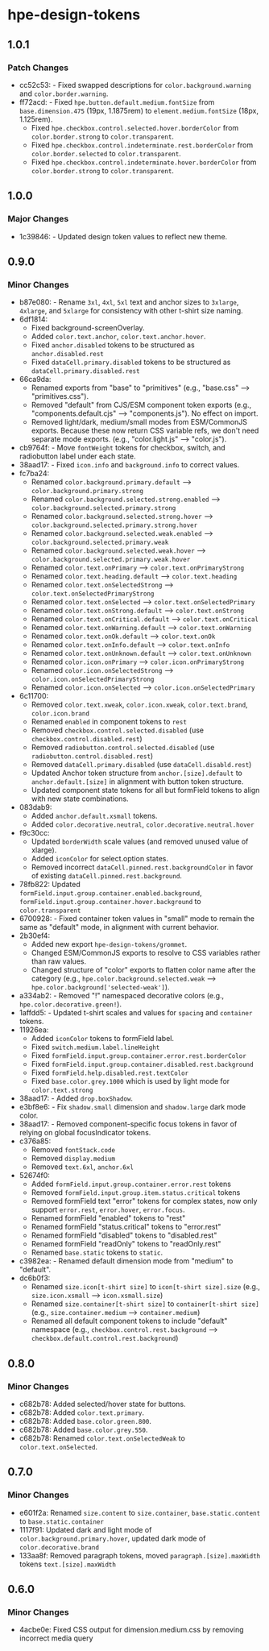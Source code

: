 # hpe-design-tokens

## 1.0.1

### Patch Changes

- cc52c53: - Fixed swapped descriptions for `color.background.warning` and `color.border.warning`.
- ff72acd: - Fixed `hpe.button.default.medium.fontSize` from `base.dimension.475` (19px, 1.1875rem) to `element.medium.fontSize` (18px, 1.125rem).
  - Fixed `hpe.checkbox.control.selected.hover.borderColor` from `color.border.strong` to `color.transparent`.
  - Fixed `hpe.checkbox.control.indeterminate.rest.borderColor` from `color.border.selected` to `color.transparent`.
  - Fixed `hpe.checkbox.control.indeterminate.hover.borderColor` from `color.border.strong` to `color.transparent`.

## 1.0.0

### Major Changes

- 1c39846: - Updated design token values to reflect new theme.

## 0.9.0

### Minor Changes

- b87e080: - Rename `3xl`, `4xl`, `5xl` text and anchor sizes to `3xlarge`, `4xlarge`, and `5xlarge` for consistency with other t-shirt size naming.
- 6df1814:
  - Fixed background-screenOverlay.
  - Added `color.text.anchor`, `color.text.anchor.hover`.
  - Fixed `anchor.disabled` tokens to be structured as `anchor.disabled.rest`
  - Fixed `dataCell.primary.disabled` tokens to be structured as `dataCell.primary.disabled.rest`
- 66ca9da:
  - Renamed exports from "base" to "primitives" (e.g., "base.css" --> "primitives.css").
  - Removed "default" from CJS/ESM component token exports (e.g., "components.default.cjs" --> "components.js"). No effect on import.
  - Removed light/dark, medium/small modes from ESM/CommonJS exports. Because these now return CSS variable refs, we don't need separate mode exports. (e.g., "color.light.js" --> "color.js").
- cb9764f: - Move `fontWeight` tokens for checkbox, switch, and radiobutton label under each state.
- 38aad17: - Fixed `icon.info` and `background.info` to correct values.
- fc7ba24:
  - Renamed `color.background.primary.default` --> `color.background.primary.strong`
  - Renamed `color.background.selected.strong.enabled` --> `color.background.selected.primary.strong`
  - Renamed `color.background.selected.strong.hover` --> `color.background.selected.primary.strong.hover`
  - Renamed `color.background.selected.weak.enabled` --> `color.background.selected.primary.weak`
  - Renamed `color.background.selected.weak.hover` --> `color.background.selected.primary.weak.hover`
  - Renamed `color.text.onPrimary` --> `color.text.onPrimaryStrong`
  - Renamed `color.text.heading.default` --> `color.text.heading`
  - Renamed `color.text.onSelectedStrong` --> `color.text.onSelectedPrimaryStrong`
  - Renamed `color.text.onSelected` --> `color.text.onSelectedPrimary`
  - Renamed `color.text.onStrong.default` --> `color.text.onStrong`
  - Renamed `color.text.onCritical.default` --> `color.text.onCritical`
  - Renamed `color.text.onWarning.default` --> `color.text.onWarning`
  - Renamed `color.text.onOk.default` --> `color.text.onOk`
  - Renamed `color.text.onInfo.default` --> `color.text.onInfo`
  - Renamed `color.text.onUnknown.default` --> `color.text.onUnknown`
  - Renamed `color.icon.onPrimary` --> `color.icon.onPrimaryStrong`
  - Renamed `color.icon.onSelectedStrong` --> `color.icon.onSelectedPrimaryStrong`
  - Renamed `color.icon.onSelected` --> `color.icon.onSelectedPrimary`
- 6c11700:
  - Removed `color.text.xweak`, `color.icon.xweak`, `color.text.brand`, `color.icon.brand`
  - Renamed `enabled` in component tokens to `rest`
  - Removed `checkbox.control.selected.disabled` (use `checkbox.control.disabled.rest`)
  - Removed `radiobutton.control.selected.disabled` (use `radiobutton.control.disabled.rest`)
  - Removed `dataCell.primary.disabled` (use `dataCell.disabld.rest`)
  - Updated Anchor token structure from `anchor.[size].default` to `anchor.default.[size]` in alignment with button token structure.
  - Updated component state tokens for all but formField tokens to align with new state combinations.
- 083dab9:
  - Added `anchor.default.xsmall` tokens.
  - Added `color.decorative.neutral`, `color.decorative.neutral.hover`
- f9c30cc:
  - Updated `borderWidth` scale values (and removed unused value of xlarge).
  - Added `iconColor` for select.option states.
  - Removed incorrect `dataCell.pinned.rest.backgroundColor` in favor of existing `dataCell.pinned.rest.background`.
- 78fb822: Updated `formField.input.group.container.enabled.background`, `formField.input.group.container.hover.background` to `color.transparent`
- 6700928: - Fixed container token values in "small" mode to remain the same as "default" mode, in alignment with current behavior.
- 2b30ef4:
  - Added new export `hpe-design-tokens/grommet`.
  - Changed ESM/CommonJS exports to resolve to CSS variables rather than raw values.
  - Changed structure of "color" exports to flatten color name after the category (e.g., `hpe.color.background.selected.weak` --> `hpe.color.background['selected-weak']`).
- a334ab2: - Removed "!" namespaced decorative colors (e.g., `hpe.color.decorative.green!`).
- 1affdd5: - Updated t-shirt scales and values for `spacing` and `container` tokens.
- 11926ea:
  - Added `iconColor` tokens to formField label.
  - Fixed `switch.medium.label.lineHeight`
  - Fixed `formField.input.group.container.error.rest.borderColor`
  - Fixed `formField.input.group.container.disabled.rest.background`
  - Fixed `formField.help.disabled.rest.textColor`
  - Fixed `base.color.grey.1000` which is used by light mode for `color.text.strong`
- 38aad17: - Added `drop.boxShadow`.
- e3bf8e6: - Fix `shadow.small` dimension and `shadow.large` dark mode color.
- 38aad17: - Removed component-specific focus tokens in favor of relying on global focusIndicator tokens.
- c376a85:
  - Removed `fontStack.code`
  - Removed `display.medium`
  - Removed `text.6xl`, `anchor.6xl`
- 52674f0:
  - Added `formField.input.group.container.error.rest` tokens
  - Removed `formField.input.group.item.status.critical` tokens
  - Removed formField text "error" tokens for complex states, now only support `error.rest`, `error.hover`, `error.focus`.
  - Renamed formField "enabled" tokens to "rest"
  - Renamed formField "status.critical" tokens to "error.rest"
  - Renamed formField "disabled" tokens to "disabled.rest"
  - Renamed formField "readOnly" tokens to "readOnly.rest"
  - Renamed `base.static` tokens to `static`.
- c3982ea: - Renamed default dimension mode from "medium" to "default".
- dc6b0f3:
  - Renamed `size.icon[t-shirt size]` to `icon[t-shirt size].size` (e.g., `size.icon.xsmall` --> `icon.xsmall.size`)
  - Renamed `size.container[t-shirt size]` to `container[t-shirt size]` (e.g., `size.container.medium` --> `container.medium`)
  - Renamed all default component tokens to include "default" namespace (e.g., `checkbox.control.rest.background` --> `checkbox.default.control.rest.background`)

## 0.8.0

### Minor Changes

- c682b78: Added selected/hover state for buttons.
- c682b78: Added `color.text.primary`.
- c682b78: Added `base.color.green.800`.
- c682b78: Added `base.color.grey.550`.
- c682b78: Renamed `color.text.onSelectedWeak` to `color.text.onSelected`.

## 0.7.0

### Minor Changes

- e601f2a: Renamed `size.content` to `size.container`, `base.static.content` to `base.static.container`
- 1117f91: Updated dark and light mode of `color.background.primary.hover`, updated dark mode of `color.decorative.brand`
- 133aa8f: Removed paragraph tokens, moved `paragraph.[size].maxWidth` tokens `text.[size].maxWidth`

## 0.6.0

### Minor Changes

- 4acbe0e: Fixed CSS output for dimension.medium.css by removing incorrect media query
